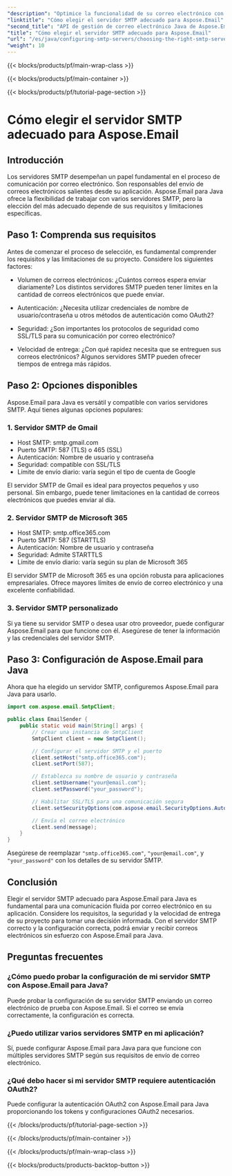 ```yaml
---
"description": "Optimice la funcionalidad de su correo electrónico con Aspose.Email para Java. Aprenda a elegir el servidor SMTP adecuado y envíe correos electrónicos sin esfuerzo."
"linktitle": "Cómo elegir el servidor SMTP adecuado para Aspose.Email"
"second_title": "API de gestión de correo electrónico Java de Aspose.Email"
"title": "Cómo elegir el servidor SMTP adecuado para Aspose.Email"
"url": "/es/java/configuring-smtp-servers/choosing-the-right-smtp-server/"
"weight": 10
---
```


{{< blocks/products/pf/main-wrap-class >}}

{{< blocks/products/pf/main-container >}}

{{< blocks/products/pf/tutorial-page-section >}}

# Cómo elegir el servidor SMTP adecuado para Aspose.Email


## Introducción

Los servidores SMTP desempeñan un papel fundamental en el proceso de comunicación por correo electrónico. Son responsables del envío de correos electrónicos salientes desde su aplicación. Aspose.Email para Java ofrece la flexibilidad de trabajar con varios servidores SMTP, pero la elección del más adecuado depende de sus requisitos y limitaciones específicas.

## Paso 1: Comprenda sus requisitos

Antes de comenzar el proceso de selección, es fundamental comprender los requisitos y las limitaciones de su proyecto. Considere los siguientes factores:

- Volumen de correos electrónicos: ¿Cuántos correos espera enviar diariamente? Los distintos servidores SMTP pueden tener límites en la cantidad de correos electrónicos que puede enviar.

- Autenticación: ¿Necesita utilizar credenciales de nombre de usuario/contraseña u otros métodos de autenticación como OAuth2?

- Seguridad: ¿Son importantes los protocolos de seguridad como SSL/TLS para su comunicación por correo electrónico?

- Velocidad de entrega: ¿Con qué rapidez necesita que se entreguen sus correos electrónicos? Algunos servidores SMTP pueden ofrecer tiempos de entrega más rápidos.

## Paso 2: Opciones disponibles

Aspose.Email para Java es versátil y compatible con varios servidores SMTP. Aquí tienes algunas opciones populares:

### 1. Servidor SMTP de Gmail

- Host SMTP: smtp.gmail.com
- Puerto SMTP: 587 (TLS) o 465 (SSL)
- Autenticación: Nombre de usuario y contraseña
- Seguridad: compatible con SSL/TLS
- Límite de envío diario: varía según el tipo de cuenta de Google

El servidor SMTP de Gmail es ideal para proyectos pequeños y uso personal. Sin embargo, puede tener limitaciones en la cantidad de correos electrónicos que puedes enviar al día.

### 2. Servidor SMTP de Microsoft 365

- Host SMTP: smtp.office365.com
- Puerto SMTP: 587 (STARTTLS)
- Autenticación: Nombre de usuario y contraseña
- Seguridad: Admite STARTTLS
- Límite de envío diario: varía según su plan de Microsoft 365

El servidor SMTP de Microsoft 365 es una opción robusta para aplicaciones empresariales. Ofrece mayores límites de envío de correo electrónico y una excelente confiabilidad.

### 3. Servidor SMTP personalizado

Si ya tiene su servidor SMTP o desea usar otro proveedor, puede configurar Aspose.Email para que funcione con él. Asegúrese de tener la información y las credenciales del servidor SMTP.

## Paso 3: Configuración de Aspose.Email para Java

Ahora que ha elegido un servidor SMTP, configuremos Aspose.Email para Java para usarlo.

```java
import com.aspose.email.SmtpClient;

public class EmailSender {
    public static void main(String[] args) {
        // Crear una instancia de SmtpClient
        SmtpClient client = new SmtpClient();

        // Configurar el servidor SMTP y el puerto
        client.setHost("smtp.office365.com");
        client.setPort(587);

        // Establezca su nombre de usuario y contraseña
        client.setUsername("your@email.com");
        client.setPassword("your_password");

        // Habilitar SSL/TLS para una comunicación segura
        client.setSecurityOptions(com.aspose.email.SecurityOptions.Auto);

        // Envía el correo electrónico
        client.send(message);
    }
}
```

Asegúrese de reemplazar `"smtp.office365.com"`, `"your@email.com"`, y `"your_password"` con los detalles de su servidor SMTP.

## Conclusión

Elegir el servidor SMTP adecuado para Aspose.Email para Java es fundamental para una comunicación fluida por correo electrónico en su aplicación. Considere los requisitos, la seguridad y la velocidad de entrega de su proyecto para tomar una decisión informada. Con el servidor SMTP correcto y la configuración correcta, podrá enviar y recibir correos electrónicos sin esfuerzo con Aspose.Email para Java.

## Preguntas frecuentes

### ¿Cómo puedo probar la configuración de mi servidor SMTP con Aspose.Email para Java?

Puede probar la configuración de su servidor SMTP enviando un correo electrónico de prueba con Aspose.Email. Si el correo se envía correctamente, la configuración es correcta.

### ¿Puedo utilizar varios servidores SMTP en mi aplicación?

Sí, puede configurar Aspose.Email para Java para que funcione con múltiples servidores SMTP según sus requisitos de envío de correo electrónico.

### ¿Qué debo hacer si mi servidor SMTP requiere autenticación OAuth2?

Puede configurar la autenticación OAuth2 con Aspose.Email para Java proporcionando los tokens y configuraciones OAuth2 necesarios.

{{< /blocks/products/pf/tutorial-page-section >}}

{{< /blocks/products/pf/main-container >}}

{{< /blocks/products/pf/main-wrap-class >}}

{{< blocks/products/products-backtop-button >}}